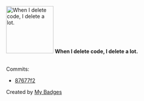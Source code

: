 <img src="https://my-badges.github.io/my-badges/mass-delete-commit.png" alt="When I delete code, I delete a lot." title="When I delete code, I delete a lot." width="128">
<strong>When I delete code, I delete a lot.</strong>
<br><br>

Commits:

- <a href="https://github.com/0x3f1opusexpavotelos/ui/commit/87677f21c4fd5fc568e58bab400b2d1849e4f93b">87677f2</a>


Created by <a href="https://github.com/my-badges/my-badges">My Badges</a>